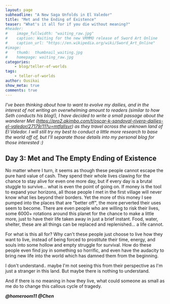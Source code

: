 ```yaml
---
layout: page
subheadline: "A New Saga Unfolds in El Valedor"
title: "Met and the Ending of Existence"
teaser: "What's it all for if you die without meaning?"
#header:
#    image_fullwidth: "waiting_raw.jpg"
#    caption: Waiting for the new VRMMO release of Sword Art Online
#    caption_url: "https://en.wikipedia.org/wiki/Sword_Art_Online"
#image:
#    thumb:  thumbnail_waiting.jpg
#    homepage: waiting_raw.jpg
categories:
    - blog/teller-of-worlds
tags:
    - teller-of-worlds
author: Ousikai
show_meta: true
comments: true
---
```

*I've been thinking about how to want to evolve my dailies, and in the interest of not writing an overwhelming amount to readers (similar to how Seth conducts his blog!), I have decided to write a small passage about the wanderer Met (https://pro2.akimbo.com/t/oscar-k-sandoval-rivera-dailies-el-valedor/27179/11?u=mtfallsvr)  as they travel across the unknown land of El Valedor. I will still try my best to conduct a little more research to base the world off of, but I'll separate those details into my personal blog for those interested :)* 

## Day 3: Met and The Empty Ending of Existence
No matter where I turn, it seems as though these people cannot escape the pure hard value of cash. They spend their whole lives clawing for the chance to stay alive for even one more day, but if every day is a brutal stuggle to survive... what is even the point of going on. 
If money is the tool to expand your horizons, all those people I met in the first village will never know what lies beyond their borders. Yet the more of this money I see pumped into the places that are "better off", the more perverted their uses seem to become. There are even people who are willing to risk their lives, some 6000+ rotations around this planet for the chance to make a little more, just to have their life taken away in just a brief instant. Food, water, shelter, these are all things can be replaced and replenished... a life cannot. 

For what is this all for? Why can't these people just choose to live how they want to live, instead of being forced to prostitute their time, energy, and souls into some hollow and empty struggle for survival. How do these people even find joy in something so horrific, and even have the audacity to bring new life into the world which has damned them from the beginning.

I don't understand.. maybe I'm not seeing this from their perspective as I'm just a stranger in this land. But maybe there is nothing to understand.

And if there is no meaning in how they live, what could someone as small as me do to change this callous cycle of tragedy. 

***@homeroom11 @Chen***